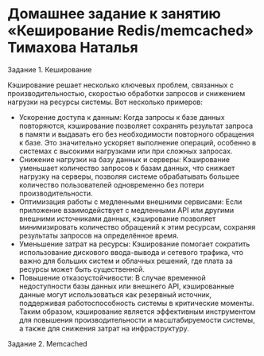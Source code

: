 # Домашнее задание к занятию «Кеширование Redis/memcached» Тимахова Наталья

Задание 1. Кеширование

Кэширование решает несколько ключевых проблем, связанных с производительностью, скоростью обработки запросов и снижением нагрузки на ресурсы системы. Вот несколько примеров:
- Ускорение доступа к данным: Когда запросы к базе данных повторяются, кэширование позволяет сохранять результат запроса в памяти и выдавать его без необходимости повторного обращения к базе. Это значительно ускоряет выполнение операций, особенно в системах с высокими нагрузками или при сложных запросах.
- Снижение нагрузки на базу данных и серверы: Кэширование уменьшает количество запросов к базам данных, что снижает нагрузку на серверы, позволяя системе обрабатывать большее количество пользователей одновременно без потери производительности.
- Оптимизация работы с медленными внешними сервисами: Если приложение взаимодействует с медленными API или другими внешними источниками данных, кэширование позволяет минимизировать количество обращений к этим ресурсам, сохраняя результаты запросов на определённое время.
- Уменьшение затрат на ресурсы: Кэширование помогает сократить использование дискового ввода-вывода и сетевого трафика, что важно для больших систем и облачных решений, где плата за ресурсы может быть существенной.
- Повышение отказоустойчивости: В случае временной недоступности базы данных или внешнего API, кэшированные данные могут использоваться как резервный источник, поддерживая работоспособность системы в критические моменты.
Таким образом, кэширование является эффективным инструментом для повышения производительности и масштабируемости системы, а также для снижения затрат на инфраструктуру.

Задание 2. Memcached


